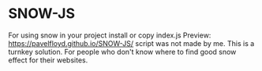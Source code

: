 # SNOW-JS
For using snow in your project install or copy index.js
Preview: https://pavelfloyd.github.io/SNOW-JS/
script was not made by me. This is a turnkey solution. For people who don't know where to find good snow effect for their websites.
